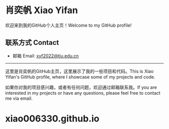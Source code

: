 # 肖奕帆 Xiao Yifan

欢迎来到我的GitHub个人主页！Welcome to my GitHub profile!

## 联系方式 Contact

- 邮箱 Email: [xyf2022@tju.edu.cn](mailto:xyf2022@tju.edu.cn)

---

这里是肖奕帆的GitHub主页，这里展示了我的一些项目和代码。This is Xiao Yifan's GitHub profile, where I showcase some of my projects and code.

如果你对我的项目感兴趣，或者有任何问题，欢迎通过邮箱联系我。If you are interested in my projects or have any questions, please feel free to contact me via email.
# xiao006330.github.io
